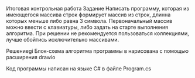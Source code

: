 Итоговая контрольная работа 
Задание
Написать программу, которая из имеющегося массива строк формирует массив из строк, длинна которых меньше либо равна 3 символа. Первоначальный массив можно ввести с клавиатуры, либо задать на старте выполнения алгоритма. При решении не рекомендуется пользоваться коллекциями, лучше обойтись исключительно массивами.

Решениеgi
Блок-схема алгоритма программы в нарисована с помощью расширения drawio 

Код программы написан на языке С# в файле Program.cs